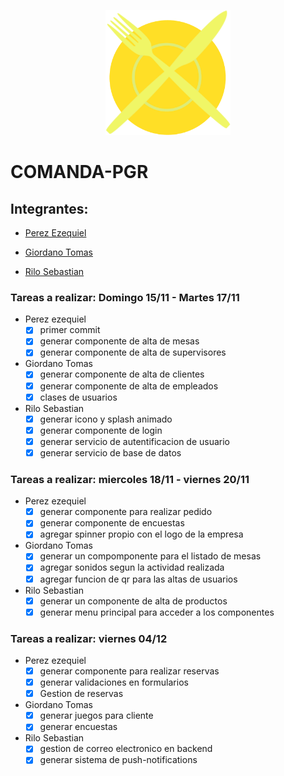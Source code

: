 <p align="center"><img src="./PPS-LaComanda/src/assets/icon/iconLogoMovimiento.png" width="200" height="200"/> </p>

# **COMANDA-PGR**

## **Integrantes**:

* [Perez Ezequiel](https://github.com/Ezezsg)

* [Giordano Tomas](https://github.com/tomasgiordano)

* [Rilo Sebastian](https://github.com/S3baRr00)

### Tareas a realizar: Domingo 15/11 - Martes 17/11
- Perez ezequiel
  * [X] primer commit
  * [X] generar componente de alta de mesas
  * [X] generar componente de alta de supervisores
- Giordano Tomas
  * [X] generar componente de alta de clientes
  * [X] generar componente de alta de empleados
  * [X] clases de usuarios
- Rilo Sebastian
  * [X] generar icono y splash animado
  * [X] generar componente de login
  * [X] generar servicio de autentificacion de usuario
  * [X] generar servicio de base de datos

### Tareas a realizar: miercoles 18/11 - viernes 20/11
- Perez ezequiel
  * [X] generar componente para realizar pedido
  * [X] generar componente de encuestas
  * [X] agregar spinner propio con el logo de la empresa
- Giordano Tomas
  * [X] generar un compomponente para el listado de mesas
  * [X] agregar sonidos segun la actividad realizada
  * [X] agregar funcion de qr para las altas de usuarios
- Rilo Sebastian
  * [X] generar un componente de alta de productos
  * [X] generar menu principal para acceder a los componentes

### Tareas a realizar: viernes 04/12
- Perez ezequiel
  * [X] generar componente para realizar reservas
  * [X] generar validaciones en formularios
  * [X] Gestion de reservas
- Giordano Tomas
  * [X] generar juegos para cliente
  * [X] generar encuestas
- Rilo Sebastian
  * [X] gestion de correo electronico en backend
  * [X] generar sistema de push-notifications
